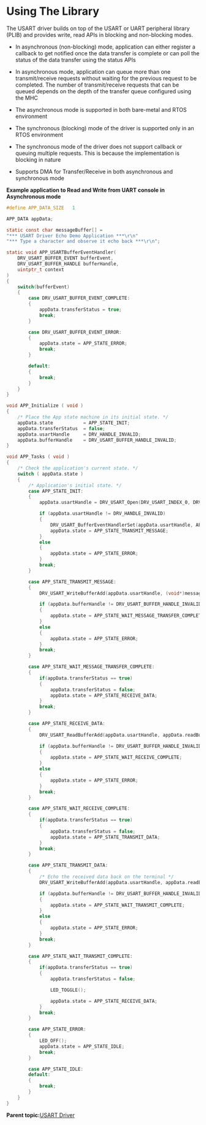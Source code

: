 # Using The Library

The USART driver builds on top of the USART or UART peripheral library \(PLIB\) and provides write, read APIs in blocking and non-blocking modes.

-   In asynchronous \(non-blocking\) mode, application can either register a callback to get notified once the data transfer is complete or can poll the status of the data transfer using the status APIs

-   In asynchronous mode, application can queue more than one transmit/receive requests without waiting for the previous request to be completed. The number of transmit/receive requests that can be queued depends on the depth of the transfer queue configured using the MHC

-   The asynchronous mode is supported in both bare-metal and RTOS environment

-   The synchronous \(blocking\) mode of the driver is supported only in an RTOS environment

-   The synchronous mode of the driver does not support callback or queuing multiple requests. This is because the implementation is blocking in nature

-   Supports DMA for Transfer/Receive in both asynchronous and synchronous mode


**Example application to Read and Write from UART console in Asynchronous mode**

```c
#define APP_DATA_SIZE   1

APP_DATA appData;

static const char messageBuffer[] =
"*** USART Driver Echo Demo Application ***\r\n"
"*** Type a character and observe it echo back ***\r\n";

static void APP_USARTBufferEventHandler(
    DRV_USART_BUFFER_EVENT bufferEvent,
    DRV_USART_BUFFER_HANDLE bufferHandle,
    uintptr_t context
)
{
    switch(bufferEvent)
    {
        case DRV_USART_BUFFER_EVENT_COMPLETE:
        {
            appData.transferStatus = true;
            break;
        }

        case DRV_USART_BUFFER_EVENT_ERROR:
        {
            appData.state = APP_STATE_ERROR;
            break;
        }

        default:
        {
            break;
        }
    }
}

void APP_Initialize ( void )
{
    /* Place the App state machine in its initial state. */
    appData.state           = APP_STATE_INIT;
    appData.transferStatus  = false;
    appData.usartHandle     = DRV_HANDLE_INVALID;
    appData.bufferHandle    = DRV_USART_BUFFER_HANDLE_INVALID;
}

void APP_Tasks ( void )
{
    /* Check the application's current state. */
    switch ( appData.state )
    {
        /* Application's initial state. */
        case APP_STATE_INIT:
        {
            appData.usartHandle = DRV_USART_Open(DRV_USART_INDEX_0, DRV_IO_INTENT_READWRITE);

            if (appData.usartHandle != DRV_HANDLE_INVALID)
            {
                DRV_USART_BufferEventHandlerSet(appData.usartHandle, APP_USARTBufferEventHandler, 0);
                appData.state = APP_STATE_TRANSMIT_MESSAGE;
            }
            else
            {
                appData.state = APP_STATE_ERROR;
            }
            break;
        }

        case APP_STATE_TRANSMIT_MESSAGE:
        {
            DRV_USART_WriteBufferAdd(appData.usartHandle, (void*)messageBuffer, strlen(messageBuffer), &appData.bufferHandle);

            if (appData.bufferHandle != DRV_USART_BUFFER_HANDLE_INVALID)
            {
                appData.state = APP_STATE_WAIT_MESSAGE_TRANSFER_COMPLETE;
            }
            else
            {
                appData.state = APP_STATE_ERROR;
            }
            break;
        }

        case APP_STATE_WAIT_MESSAGE_TRANSFER_COMPLETE:
        {
            if(appData.transferStatus == true)
            {
                appData.transferStatus = false;
                appData.state = APP_STATE_RECEIVE_DATA;
            }
            break;
        }

        case APP_STATE_RECEIVE_DATA:
        {
            DRV_USART_ReadBufferAdd(appData.usartHandle, appData.readBuffer, APP_DATA_SIZE, &appData.bufferHandle);

            if (appData.bufferHandle != DRV_USART_BUFFER_HANDLE_INVALID)
            {
                appData.state = APP_STATE_WAIT_RECEIVE_COMPLETE;
            }
            else
            {
                appData.state = APP_STATE_ERROR;
            }
            break;
        }

        case APP_STATE_WAIT_RECEIVE_COMPLETE:
        {
            if(appData.transferStatus == true)
            {
                appData.transferStatus = false;
                appData.state = APP_STATE_TRANSMIT_DATA;
            }
            break;
        }

        case APP_STATE_TRANSMIT_DATA:
        {
            /* Echo the received data back on the terminal */
            DRV_USART_WriteBufferAdd(appData.usartHandle, appData.readBuffer, APP_DATA_SIZE, &appData.bufferHandle);

            if (appData.bufferHandle != DRV_USART_BUFFER_HANDLE_INVALID)
            {
                appData.state = APP_STATE_WAIT_TRANSMIT_COMPLETE;
            }
            else
            {
                appData.state = APP_STATE_ERROR;
            }
            break;
        }

        case APP_STATE_WAIT_TRANSMIT_COMPLETE:
        {
            if(appData.transferStatus == true)
            {
                appData.transferStatus = false;

                LED_TOGGLE();

                appData.state = APP_STATE_RECEIVE_DATA;
            }
            break;
        }

        case APP_STATE_ERROR:
        {
            LED_OFF();
            appData.state = APP_STATE_IDLE;
            break;
        }

        case APP_STATE_IDLE:
        default:
        {
            break;
        }
    }
}
```

**Parent topic:**[USART Driver](GUID-3DC66955-0F7E-4747-9790-893CA81987A6.md)

